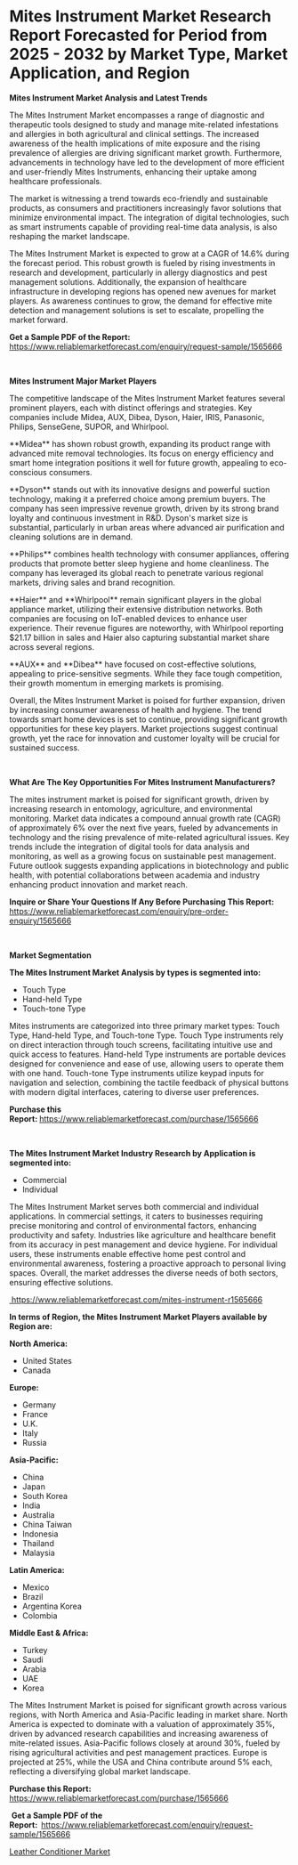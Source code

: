 <p><h1>Mites Instrument Market Research Report Forecasted for Period from 2025 -  2032 by Market Type, Market Application, and Region</h1></p><p><strong>Mites Instrument Market Analysis and Latest Trends</strong></p>
<p><p>The Mites Instrument Market encompasses a range of diagnostic and therapeutic tools designed to study and manage mite-related infestations and allergies in both agricultural and clinical settings. The increased awareness of the health implications of mite exposure and the rising prevalence of allergies are driving significant market growth. Furthermore, advancements in technology have led to the development of more efficient and user-friendly Mites Instruments, enhancing their uptake among healthcare professionals.</p><p>The market is witnessing a trend towards eco-friendly and sustainable products, as consumers and practitioners increasingly favor solutions that minimize environmental impact. The integration of digital technologies, such as smart instruments capable of providing real-time data analysis, is also reshaping the market landscape.</p><p>The Mites Instrument Market is expected to grow at a CAGR of 14.6% during the forecast period. This robust growth is fueled by rising investments in research and development, particularly in allergy diagnostics and pest management solutions. Additionally, the expansion of healthcare infrastructure in developing regions has opened new avenues for market players. As awareness continues to grow, the demand for effective mite detection and management solutions is set to escalate, propelling the market forward.</p></p>
<p><strong>Get a Sample PDF of the Report:&nbsp;</strong> <a href="https://www.reliablemarketforecast.com/enquiry/request-sample/1565666?utm_campaign=1885&utm_medium=2&utm_source=Github&utm_content=ia&utm_term=05022025&utm_id=mites-instrument">https://www.reliablemarketforecast.com/enquiry/request-sample/1565666</a></p>
<p>&nbsp;</p>
<p><strong>Mites Instrument Major Market Players</strong></p>
<p><p>The competitive landscape of the Mites Instrument Market features several prominent players, each with distinct offerings and strategies. Key companies include Midea, AUX, Dibea, Dyson, Haier, IRIS, Panasonic, Philips, SenseGene, SUPOR, and Whirlpool.</p><p>**Midea** has shown robust growth, expanding its product range with advanced mite removal technologies. Its focus on energy efficiency and smart home integration positions it well for future growth, appealing to eco-conscious consumers.</p><p>**Dyson** stands out with its innovative designs and powerful suction technology, making it a preferred choice among premium buyers. The company has seen impressive revenue growth, driven by its strong brand loyalty and continuous investment in R&D. Dyson's market size is substantial, particularly in urban areas where advanced air purification and cleaning solutions are in demand.</p><p>**Philips** combines health technology with consumer appliances, offering products that promote better sleep hygiene and home cleanliness. The company has leveraged its global reach to penetrate various regional markets, driving sales and brand recognition.</p><p>**Haier** and **Whirlpool** remain significant players in the global appliance market, utilizing their extensive distribution networks. Both companies are focusing on IoT-enabled devices to enhance user experience. Their revenue figures are noteworthy, with Whirlpool reporting $21.17 billion in sales and Haier also capturing substantial market share across several regions.</p><p>**AUX** and **Dibea** have focused on cost-effective solutions, appealing to price-sensitive segments. While they face tough competition, their growth momentum in emerging markets is promising.</p><p>Overall, the Mites Instrument Market is poised for further expansion, driven by increasing consumer awareness of health and hygiene. The trend towards smart home devices is set to continue, providing significant growth opportunities for these key players. Market projections suggest continual growth, yet the race for innovation and customer loyalty will be crucial for sustained success.</p></p>
<p>&nbsp;</p>
<p><strong>What Are The Key Opportunities For Mites Instrument Manufacturers?</strong></p>
<p><p>The mites instrument market is poised for significant growth, driven by increasing research in entomology, agriculture, and environmental monitoring. Market data indicates a compound annual growth rate (CAGR) of approximately 6% over the next five years, fueled by advancements in technology and the rising prevalence of mite-related agricultural issues. Key trends include the integration of digital tools for data analysis and monitoring, as well as a growing focus on sustainable pest management. Future outlook suggests expanding applications in biotechnology and public health, with potential collaborations between academia and industry enhancing product innovation and market reach.</p></p>
<p><strong>Inquire or Share Your Questions If Any Before Purchasing This Report:</strong> <a href="https://www.reliablemarketforecast.com/enquiry/pre-order-enquiry/1565666?utm_campaign=1885&utm_medium=2&utm_source=Github&utm_content=ia&utm_term=05022025&utm_id=mites-instrument">https://www.reliablemarketforecast.com/enquiry/pre-order-enquiry/1565666</a></p>
<p>&nbsp;</p>
<p><strong>Market Segmentation</strong></p>
<p><strong>The Mites Instrument Market Analysis by types is segmented into:</strong></p>
<p><ul><li>Touch Type</li><li>Hand-held Type</li><li>Touch-tone Type</li></ul></p>
<p><p>Mites instruments are categorized into three primary market types: Touch Type, Hand-held Type, and Touch-tone Type. Touch Type instruments rely on direct interaction through touch screens, facilitating intuitive use and quick access to features. Hand-held Type instruments are portable devices designed for convenience and ease of use, allowing users to operate them with one hand. Touch-tone Type instruments utilize keypad inputs for navigation and selection, combining the tactile feedback of physical buttons with modern digital interfaces, catering to diverse user preferences.</p></p>
<p><strong>Purchase this Report:&nbsp;</strong><a href="https://www.reliablemarketforecast.com/purchase/1565666?utm_campaign=1885&utm_medium=2&utm_source=Github&utm_content=ia&utm_term=05022025&utm_id=mites-instrument">https://www.reliablemarketforecast.com/purchase/1565666</a></p>
<p>&nbsp;</p>
<p><strong>The Mites Instrument Market Industry Research by Application is segmented into:</strong></p>
<p><ul><li>Commercial</li><li>Individual</li></ul></p>
<p><p>The Mites Instrument Market serves both commercial and individual applications. In commercial settings, it caters to businesses requiring precise monitoring and control of environmental factors, enhancing productivity and safety. Industries like agriculture and healthcare benefit from its accuracy in pest management and device hygiene. For individual users, these instruments enable effective home pest control and environmental awareness, fostering a proactive approach to personal living spaces. Overall, the market addresses the diverse needs of both sectors, ensuring effective solutions.</p></p>
<p><a href="https://www.reliablemarketforecast.com/mites-instrument-r1565666?utm_campaign=1885&utm_medium=2&utm_source=Github&utm_content=ia&utm_term=05022025&utm_id=mites-instrument">&nbsp;https://www.reliablemarketforecast.com/mites-instrument-r1565666</a></p>
<p><strong>In terms of Region, the Mites Instrument Market Players available by Region are:</strong></p>
<p>
    <p> <strong> North America: </strong>
        <ul>
            <li>United States</li>
            <li>Canada</li>
        </ul>
        </p> 
    <p> <strong> Europe: </strong>
        <ul>
            <li>Germany</li>
            <li>France</li>
            <li>U.K.</li>
            <li>Italy</li>
            <li>Russia</li>
        </ul>
        </p> 
    <p> <strong> Asia-Pacific: </strong>
        <ul>
            <li>China</li>
            <li>Japan</li>
            <li>South Korea</li>
            <li>India</li>
            <li>Australia</li>
            <li>China Taiwan</li>
            <li>Indonesia</li>
            <li>Thailand</li>
            <li>Malaysia</li>
        </ul>
        </p> 
    <p> <strong> Latin America: </strong>
        <ul>
            <li>Mexico</li>
            <li>Brazil</li>
            <li>Argentina Korea</li>
            <li>Colombia</li>
        </ul>
        </p> 
    <p> <strong> Middle East & Africa: </strong>
        <ul>
            <li>Turkey</li>
            <li>Saudi</li>
            <li>Arabia</li>
            <li>UAE</li>
            <li>Korea</li>
        </ul>
    </p>
    </p>
<p><p>The Mites Instrument Market is poised for significant growth across various regions, with North America and Asia-Pacific leading in market share. North America is expected to dominate with a valuation of approximately 35%, driven by advanced research capabilities and increasing awareness of mite-related issues. Asia-Pacific follows closely at around 30%, fueled by rising agricultural activities and pest management practices. Europe is projected at 25%, while the USA and China contribute around 5% each, reflecting a diversifying global market landscape.</p></p>
<p><strong>Purchase this Report: </strong><a href="https://www.reliablemarketforecast.com/purchase/1565666?utm_campaign=1885&utm_medium=2&utm_source=Github&utm_content=ia&utm_term=05022025&utm_id=mites-instrument">https://www.reliablemarketforecast.com/purchase/1565666</a></p>
<p>&nbsp;<strong>Get a Sample PDF of the Report:&nbsp;&nbsp;</strong><a href="https://www.reliablemarketforecast.com/enquiry/request-sample/1565666?utm_campaign=1885&utm_medium=2&utm_source=Github&utm_content=ia&utm_term=05022025&utm_id=mites-instrument">https://www.reliablemarketforecast.com/enquiry/request-sample/1565666</a></p>
<p><strong></strong></p>
<p><p><a href="https://github.com/sofayahoo2023/Market-Research-Report-List-6/blob/main/leather-conditioner-market.md?utm_campaign=1885&utm_medium=2&utm_source=Github&utm_content=ia&utm_term=05022025&utm_id=mites-instrument">Leather Conditioner Market</a></p></p>